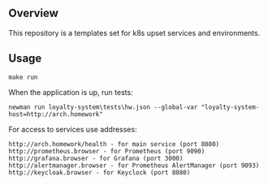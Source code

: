 ## Overview

This repository is a templates set for k8s upset services and environments.

## Usage

```shell
make run
```

When the application is up, run tests:

```shell
newman run loyalty-system\tests\hw.json --global-var "loyalty-system-host=http://arch.homework"
```

For access to services use addresses:

```shell
http://arch.homework/health - for main service (port 8080)
http://prometheus.browser - for Prometheus (port 9090)
http://grafana.browser - for Grafana (port 3000)
http://alertmanager.browser - for Prometheus AlertManager (port 9093)
http://keycloak.browser - for Keyclock (port 8080)
```